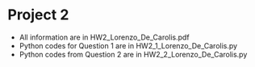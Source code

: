 # Project 2
- All information are in HW2_Lorenzo_De_Carolis.pdf
- Python  codes for Question 1 are in HW2_1_Lorenzo_De_Carolis.py
- Python codes from Question 2 are in HW2_2_Lorenzo_De_Carolis.py
